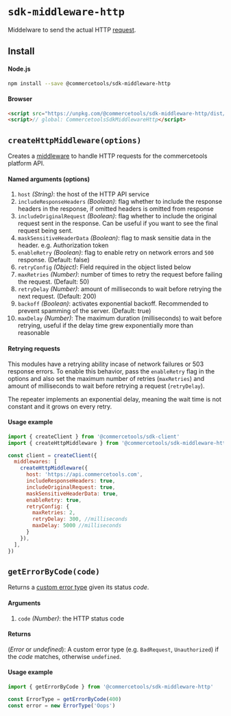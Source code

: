 # `sdk-middleware-http`
Middelware to send the actual HTTP [request](/sdk/Glossary.md#clientrequest).

## Install

#### Node.js
```bash
npm install --save @commercetools/sdk-middleware-http
```

#### Browser
```html
<script src="https://unpkg.com/@commercetools/sdk-middleware-http/dist/commercetools-sdk-middleware-http.umd.min.js"></script>
<script>// global: CommercetoolsSdkMiddlewareHttp</script>
```

## `createHttpMiddleware(options)`

Creates a [middleware](/sdk/Glossary.md#middleware) to handle HTTP requests for the commercetools platform API.

#### Named arguments (options)

1. `host` *(String)*: the host of the HTTP API service
2. `includeResponseHeaders` *(Boolean)*: flag whether to include the response headers in the response, if omitted headers is omitted from response
3. `includeOriginalRequest` *(Boolean)*: flag whether to include the original request sent in the response. Can be useful if you want to see the final request being sent.
4. `maskSensitiveHeaderData` *(Boolean)*: flag to mask sensitie data in the header. e.g. Authorization token
5. `enableRetry` *(Boolean)*: flag to enable retry on network errors and `500` response. (Default: false)
6. `retryConfig` *(Object)*: Field required in the object listed below
  1. `maxRetries` *(Number)*: number of times to retry the request before failing the request. (Default: 50)
  2. `retryDelay` *(Number)*: amount of milliseconds to wait before retrying the next request. (Default: 200)
  3. `backoff` *(Boolean)*: activates exponential backoff. Recommended to prevent spamming of the server. (Default: true)
  4. `maxDelay` *(Number)*: The maximum duration (milliseconds) to wait before retrying, useful if the delay time grew exponentially more than reasonable

#### Retrying requests
This modules have a retrying ability incase of network failures or 503 response errors. To enable this behavior, pass the `enableRetry` flag in the options and also set the maximum number of retries (`maxRetries`) and amount of milliseconds to wait before retrying a request (`retryDelay`).

The repeater implements an exponential delay, meaning the wait time is not constant and it grows on every retry.

#### Usage example

```js
import { createClient } from '@commercetools/sdk-client'
import { createHttpMiddleware } from '@commercetools/sdk-middleware-http'

const client = createClient({
  middlewares: [
    createHttpMiddleware({
      host: 'https://api.commercetools.com',
      includeResponseHeaders: true,
      includeOriginalRequest: true,
      maskSensitiveHeaderData: true,
      enableRetry: true,
      retryConfig: {
        maxRetries: 2,
        retryDelay: 300, //milliseconds
        maxDelay: 5000 //milliseconds
      }
    }),
  ],
})
```

## `getErrorByCode(code)`

Returns a [custom error type](/sdk/Glossary.md#httperrortype) given its status *code*.

#### Arguments

1. `code` *(Number)*: the HTTP status code

#### Returns

(*Error* or *undefined*): A custom error type (e.g. `BadRequest`, `Unauthorized`) if the *code* matches, otherwise `undefined`.

#### Usage example

```js
import { getErrorByCode } from '@commercetools/sdk-middleware-http'

const ErrorType = getErrorByCode(400)
const error = new ErrorType('Oops')
```
